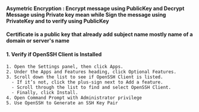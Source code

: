 #### Asymetric Encryption : Encrypt message using PublicKey and Decrypt Message using Private key mean while Sign the message using PrivateKey and to verify using PublicKey
#### Certificate is a public key that already add subject name mostly name of a domain or server's name
#### 1. Verify if OpenSSH Client is Installed
    1. Open the Settings panel, then click Apps.
    2. Under the Apps and Features heading, click Optional Features.
    3. Scroll down the list to see if OpenSSH Client is listed.
      - If it’s not, click the plus-sign next to Add a feature.
      - Scroll through the list to find and select OpenSSH Client.
      - Finally, click Install.
    4. Open Command Prompt with Administrator privilege
    5. Use OpenSSH to Generate an SSH Key Pair
